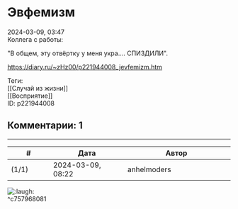 Эвфемизм
========

  
2024-03-09, 03:47  
 Коллега с работы:   
   
 "В общем, эту отвёртку у меня укра.... СПИЗДИЛИ".   
  
<https://diary.ru/~zHz00/p221944008_jevfemizm.htm>  
  
Теги:  
[[Случай из жизни]]  
[[Восприятие]]  
ID: p221944008  


Комментарии: 1
--------------

  


---



|         #         |              Дата              |                     Автор                     |           ID           |
| --- | --- | --- | --- |
| (1/1) | 2024-03-09, 08:22 | anhelmoders | c757968081 |

  
 ![:laugh:](//diary.ru/picture/1126.gif)   
 ^c757968081